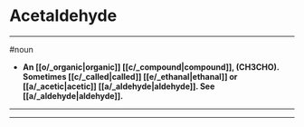 # Acetaldehyde
---
#noun
- **An [[o/_organic|organic]] [[c/_compound|compound]], (CH3CHO). Sometimes [[c/_called|called]] [[e/_ethanal|ethanal]] or [[a/_acetic|acetic]] [[a/_aldehyde|aldehyde]]. See [[a/_aldehyde|aldehyde]].**
---
---
